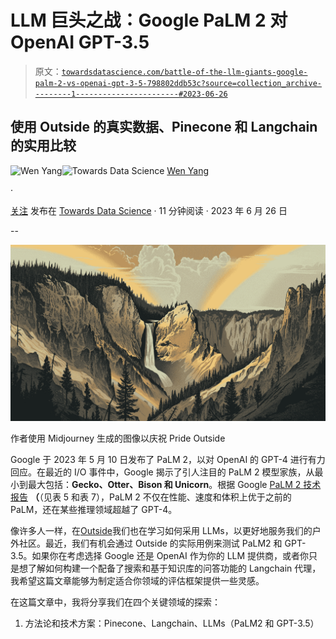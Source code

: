 # LLM 巨头之战：Google PaLM 2 对 OpenAI GPT-3.5

> 原文：[`towardsdatascience.com/battle-of-the-llm-giants-google-palm-2-vs-openai-gpt-3-5-798802ddb53c?source=collection_archive---------1-----------------------#2023-06-26`](https://towardsdatascience.com/battle-of-the-llm-giants-google-palm-2-vs-openai-gpt-3-5-798802ddb53c?source=collection_archive---------1-----------------------#2023-06-26)

## 使用 Outside 的真实数据、Pinecone 和 Langchain 的实用比较

[](https://medium.com/@wen_yang?source=post_page-----798802ddb53c--------------------------------)![Wen Yang](https://medium.com/@wen_yang?source=post_page-----798802ddb53c--------------------------------)[](https://towardsdatascience.com/?source=post_page-----798802ddb53c--------------------------------)![Towards Data Science](https://towardsdatascience.com/?source=post_page-----798802ddb53c--------------------------------) [Wen Yang](https://medium.com/@wen_yang?source=post_page-----798802ddb53c--------------------------------)

·

[关注](https://medium.com/m/signin?actionUrl=https%3A%2F%2Fmedium.com%2F_%2Fsubscribe%2Fuser%2Fcbb5383bd438&operation=register&redirect=https%3A%2F%2Ftowardsdatascience.com%2Fbattle-of-the-llm-giants-google-palm-2-vs-openai-gpt-3-5-798802ddb53c&user=Wen+Yang&userId=cbb5383bd438&source=post_page-cbb5383bd438----798802ddb53c---------------------post_header-----------) 发布在 [Towards Data Science](https://towardsdatascience.com/?source=post_page-----798802ddb53c--------------------------------) · 11 分钟阅读 · 2023 年 6 月 26 日[](https://medium.com/m/signin?actionUrl=https%3A%2F%2Fmedium.com%2F_%2Fvote%2Ftowards-data-science%2F798802ddb53c&operation=register&redirect=https%3A%2F%2Ftowardsdatascience.com%2Fbattle-of-the-llm-giants-google-palm-2-vs-openai-gpt-3-5-798802ddb53c&user=Wen+Yang&userId=cbb5383bd438&source=-----798802ddb53c---------------------clap_footer-----------)

--

[](https://medium.com/m/signin?actionUrl=https%3A%2F%2Fmedium.com%2F_%2Fbookmark%2Fp%2F798802ddb53c&operation=register&redirect=https%3A%2F%2Ftowardsdatascience.com%2Fbattle-of-the-llm-giants-google-palm-2-vs-openai-gpt-3-5-798802ddb53c&source=-----798802ddb53c---------------------bookmark_footer-----------)![](img/0e166d585075cebb67623c314149ca6a.png)

作者使用 Midjourney 生成的图像以庆祝 Pride Outside

Google 于 2023 年 5 月 10 日发布了 PaLM 2，以对 OpenAI 的 GPT-4 进行有力回应。在最近的 I/O 事件中，Google 揭示了引人注目的 PaLM 2 模型家族，从最小到最大包括：**Gecko、Otter、Bison 和 Unicorn**。根据 Google [PaLM 2 技术报告](https://www.notion.so/133e1a64b8ed4329851394435eb41adb?pvs=21) **（**（见表 5 和表 7），PaLM 2 不仅在性能、速度和体积上优于之前的 PaLM，还在某些推理领域超越了 GPT-4。

像许多人一样，在[Outside](https://www.outsideonline.com/)我们也在学习如何采用 LLMs，以更好地服务我们的户外社区。最近，我们有机会通过 Outside 的实际用例来测试 PaLM2 和 GPT-3.5。如果你在考虑选择 Google 还是 OpenAI 作为你的 LLM 提供商，或者你只是想了解如何构建一个配备了搜索和基于知识库的问答功能的 Langchain 代理，我希望这篇文章能够为制定适合你领域的评估框架提供一些灵感。

在这篇文章中，我将分享我们在四个关键领域的探索：

1.  方法论和技术方案：Pinecone、Langchain、LLMs（PaLM2 和 GPT-3.5）
